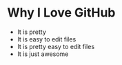 # Why I Love GitHub

* It is pretty
* It is easy to edit files
* It is pretty easy to edit files
* It is just awesome